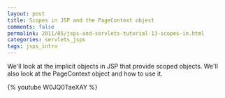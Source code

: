 ```yaml
---           
layout: post
title: Scopes in JSP and the PageContext object
comments: false
permalink: 2011/05/jsps-and-servlets-tutorial-13-scopes-in.html
categories: servlets_jsps
tags: jsps_intro
---
```


We'll look at the implicit objects in JSP that provide scoped objects. We'll also look at the PageContext object and how to use it.

{% youtube W0JQ0TaeXAY %}